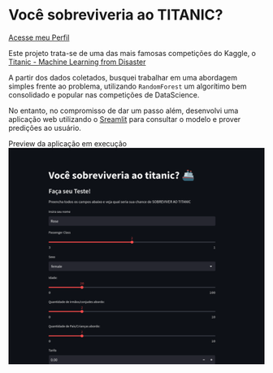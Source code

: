 # Você sobreviveria ao TITANIC?

[Acesse meu Perfil](https://github.com/Reyso/DataScienceProjects)

Este projeto trata-se de uma das mais famosas competições do Kaggle, o [Titanic - Machine Learning from Disaster](https://www.kaggle.com/competitions/titanic)

A partir dos dados coletados, busquei trabalhar em uma abordagem simples frente ao problema, utilizando `RandomForest` um algorítimo bem consolidado e popular nas competições de DataScience.

No entanto, no compromisso de dar um passo além, desenvolvi uma aplicação web utilizando o [Sreamlit](https://streamlit.io/) para consultar o modelo e prover predições ao usuário.

Preview da aplicação em execução
![titanic_app](https://github.com/Reyso/DataScienceProjects/blob/main/titanic/titanic_app.png)
